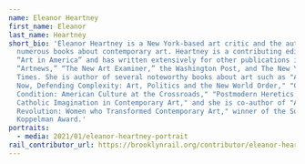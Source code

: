 ```yaml
---
name: Eleanor Heartney
first_name: Eleanor
last_name: Heartney
short_bio: 'Eleanor Heartney is a New York-based art critic and the author of
  numerous books about contemporary art. Heartney is a contributing editor for
  “Art in America” and has written extensively for other publications including
  “Artnews,” “The New Art Examiner,” the Washington Post, and The New York
  Times. She is author of several noteworthy books about art such as "Art and
  Now, Defending Complexity: Art, Politics and the New World Order," "Critical
  Condition: American Culture at the Crossroads," "Postmodern Heretics: The
  Catholic Imagination in Contemporary Art," and she is co-author of "After the
  Revolution: Women who Transformed Contemporary Art," winner of the Susan
  Koppelman Award.'
portraits:
  - media: 2021/01/eleanor-heartney-portrait
rail_contributor_url: https://brooklynrail.org/contributor/eleanor-heartney
---
```


